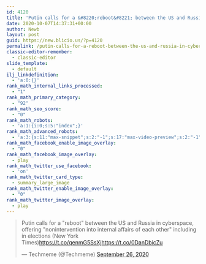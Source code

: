 ```yaml
---
id: 4120
title: 'Putin calls for a &#8220;reboot&#8221; between the US and Russia in cyberspace'
date: 2020-10-07T14:37:31+00:00
author: Newb
layout: post
guid: https://new.blicio.us/?p=4120
permalink: /putin-calls-for-a-reboot-between-the-us-and-russia-in-cyberspace/
classic-editor-remember:
  - classic-editor
slide_template:
  - default
ilj_linkdefinition:
  - 'a:0:{}'
rank_math_internal_links_processed:
  - "1"
rank_math_primary_category:
  - "92"
rank_math_seo_score:
  - "0"
rank_math_robots:
  - 'a:1:{i:0;s:5:"index";}'
rank_math_advanced_robots:
  - 'a:3:{s:11:"max-snippet";s:2:"-1";s:17:"max-video-preview";s:2:"-1";s:17:"max-image-preview";s:5:"large";}'
rank_math_facebook_enable_image_overlay:
  - "0"
rank_math_facebook_image_overlay:
  - play
rank_math_twitter_use_facebook:
  - 'on'
rank_math_twitter_card_type:
  - summary_large_image
rank_math_twitter_enable_image_overlay:
  - "0"
rank_math_twitter_image_overlay:
  - play
---
```

<blockquote class="twitter-tweet">
  <p lang="en" dir="ltr">
    Putin calls for a "reboot" between the US and Russia in cyberspace, offering "nonintervention into internal affairs of each other" including in elections (New York Times)<a href="https://t.co/qenmG5SsXj">https://t.co/qenmG5SsXj</a><a href="https://t.co/0DanDbicZu">https://t.co/0DanDbicZu</a>
  </p>
  
  <p>
    &mdash; Techmeme (@Techmeme) <a href="https://twitter.com/Techmeme/status/1309939931473534976?ref_src=twsrc%5Etfw">September 26, 2020</a>
  </p>
</blockquote>
